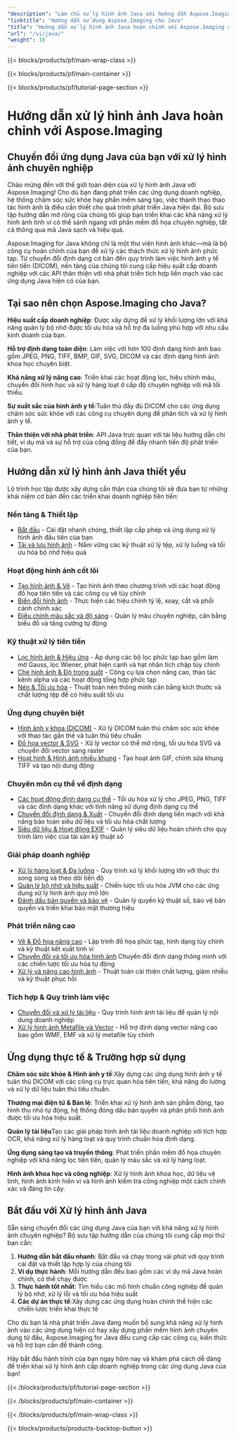 ```yaml
---
"description": "Làm chủ xử lý hình ảnh Java với hướng dẫn Aspose.Imaging. Tìm hiểu về chuyển đổi hình ảnh, cải tiến, xử lý DICOM, hoạt động hàng loạt và các kỹ thuật lọc nâng cao với hướng dẫn từng bước toàn diện."
"linktitle": "Hướng dẫn sử dụng Aspose.Imaging cho Java"
"title": "Hướng dẫn xử lý hình ảnh Java hoàn chỉnh với Aspose.Imaging cho Java"
"url": "/vi/java/"
"weight": 10
---
```


{{< blocks/products/pf/main-wrap-class >}}

{{< blocks/products/pf/main-container >}}

{{< blocks/products/pf/tutorial-page-section >}}

# Hướng dẫn xử lý hình ảnh Java hoàn chỉnh với Aspose.Imaging

## Chuyển đổi ứng dụng Java của bạn với xử lý hình ảnh chuyên nghiệp

Chào mừng đến với thế giới toàn diện của xử lý hình ảnh Java với Aspose.Imaging! Cho dù bạn đang phát triển các ứng dụng doanh nghiệp, hệ thống chăm sóc sức khỏe hay phần mềm sáng tạo, việc thành thạo thao tác hình ảnh là điều cần thiết cho quá trình phát triển Java hiện đại. Bộ sưu tập hướng dẫn mở rộng của chúng tôi giúp bạn triển khai các khả năng xử lý hình ảnh tinh vi có thể sánh ngang với phần mềm đồ họa chuyên nghiệp, tất cả thông qua mã Java sạch và hiệu quả.

Aspose.Imaging for Java không chỉ là một thư viện hình ảnh khác—mà là bộ công cụ hoàn chỉnh của bạn để xử lý các thách thức xử lý hình ảnh phức tạp. Từ chuyển đổi định dạng cơ bản đến quy trình làm việc hình ảnh y tế tiên tiến (DICOM), nền tảng của chúng tôi cung cấp hiệu suất cấp doanh nghiệp với các API thân thiện với nhà phát triển tích hợp liền mạch vào các ứng dụng Java hiện có của bạn.

## Tại sao nên chọn Aspose.Imaging cho Java?

**Hiệu suất cấp doanh nghiệp**: Được xây dựng để xử lý khối lượng lớn với khả năng quản lý bộ nhớ được tối ưu hóa và hỗ trợ đa luồng phù hợp với nhu cầu kinh doanh của bạn.

**Hỗ trợ định dạng toàn diện**: Làm việc với hơn 100 định dạng hình ảnh bao gồm JPEG, PNG, TIFF, BMP, GIF, SVG, DICOM và các định dạng hình ảnh khoa học chuyên biệt.

**Khả năng xử lý nâng cao**: Triển khai các hoạt động lọc, hiệu chỉnh màu, chuyển đổi hình học và xử lý hàng loạt ở cấp độ chuyên nghiệp với mã tối thiểu.

**Sự xuất sắc của hình ảnh y tế**:Tuân thủ đầy đủ DICOM cho các ứng dụng chăm sóc sức khỏe với các công cụ chuyên dụng để phân tích và xử lý hình ảnh y tế.

**Thân thiện với nhà phát triển**: API Java trực quan với tài liệu hướng dẫn chi tiết, ví dụ mã và sự hỗ trợ của cộng đồng để đẩy nhanh tiến độ phát triển của bạn.

## Hướng dẫn xử lý hình ảnh Java thiết yếu

Lộ trình học tập được xây dựng cẩn thận của chúng tôi sẽ đưa bạn từ những khái niệm cơ bản đến các triển khai doanh nghiệp tiên tiến:

### Nền tảng & Thiết lập
- [Bắt đầu](./getting-started/) - Cài đặt nhanh chóng, thiết lập cấp phép và ứng dụng xử lý hình ảnh đầu tiên của bạn
- [Tải và lưu hình ảnh](./image-loading-saving/) - Nắm vững các kỹ thuật xử lý tệp, xử lý luồng và tối ưu hóa bộ nhớ hiệu quả

### Hoạt động hình ảnh cốt lõi
- [Tạo hình ảnh & Vẽ](./image-creation-drawing/) - Tạo hình ảnh theo chương trình với các hoạt động đồ họa tiên tiến và các công cụ vẽ tùy chỉnh
- [Biến đổi hình ảnh](./image-transformations/) - Thực hiện các hiệu chỉnh tỷ lệ, xoay, cắt và phối cảnh chính xác
- [Điều chỉnh màu sắc và độ sáng](./color-brightness-adjustments/) - Quản lý màu chuyên nghiệp, cân bằng biểu đồ và tăng cường tự động

### Kỹ thuật xử lý tiên tiến
- [Lọc hình ảnh & Hiệu ứng](./image-filtering-effects/) - Áp dụng các bộ lọc phức tạp bao gồm làm mờ Gauss, lọc Wiener, phát hiện cạnh và hạt nhân tích chập tùy chỉnh
- [Che hình ảnh & Độ trong suốt](./image-masking-transparency/) - Công cụ lựa chọn nâng cao, thao tác kênh alpha và các hoạt động tổng hợp phức tạp
- [Nén & Tối ưu hóa](./compression-optimization/) - Thuật toán nén thông minh cân bằng kích thước và chất lượng tệp để có hiệu suất tối ưu

### Ứng dụng chuyên biệt
- [Hình ảnh y khoa (DICOM)](./medical-imaging-dicom/) - Xử lý DICOM tuân thủ chăm sóc sức khỏe với thao tác gắn thẻ và tuân thủ tiêu chuẩn
- [Đồ họa vector & SVG](./vector-graphics-svg/) - Xử lý vector có thể mở rộng, tối ưu hóa SVG và chuyển đổi vector sang raster
- [Hoạt hình & Hình ảnh nhiều khung](./animation-multi-frame-images/) - Tạo hoạt ảnh GIF, chỉnh sửa khung TIFF và tạo nội dung động

### Chuyên môn cụ thể về định dạng
- [Các hoạt động định dạng cụ thể](./format-specific-operations/) - Tối ưu hóa xử lý cho JPEG, PNG, TIFF và các định dạng khác với tính năng sử dụng định dạng cụ thể
- [Chuyển đổi định dạng & Xuất](./format-conversion-export/) - Chuyển đổi định dạng liền mạch với khả năng bảo toàn siêu dữ liệu và tối ưu hóa chất lượng
- [Siêu dữ liệu & Hoạt động EXIF](./metadata-exif-operations/) - Quản lý siêu dữ liệu hoàn chỉnh cho quy trình làm việc của tài sản kỹ thuật số

### Giải pháp doanh nghiệp
- [Xử lý hàng loạt & Đa luồng](./batch-processing-multi-threading/) - Quy trình xử lý khối lượng lớn với thực thi song song và theo dõi tiến độ
- [Quản lý bộ nhớ và hiệu suất](./memory-management-performance/) - Chiến lược tối ưu hóa JVM cho các ứng dụng xử lý hình ảnh quy mô lớn
- [Đánh dấu bản quyền và bảo vệ](./watermarking-protection/) - Quản lý quyền kỹ thuật số, bảo vệ bản quyền và triển khai bảo mật thương hiệu

### Phát triển nâng cao
- [Vẽ & Đồ họa nâng cao](./advanced-drawing-graphics/) - Lập trình đồ họa phức tạp, hình dạng tùy chỉnh và kỹ thuật kết xuất tinh vi
- [Chuyển đổi và tối ưu hóa hình ảnh](./image-conversion-and-optimization/) Chuyển đổi định dạng thông minh với các chiến lược tối ưu hóa tự động
- [Xử lý và nâng cao hình ảnh](./image-processing-and-enhancement/) - Thuật toán cải thiện chất lượng, giảm nhiễu và kỹ thuật phục hồi

### Tích hợp & Quy trình làm việc
- [Chuyển đổi và xử lý tài liệu](./document-conversion-and-processing/) - Quy trình hình ảnh tài liệu để quản lý nội dung doanh nghiệp
- [Xử lý hình ảnh Metafile và Vector](./metafile-and-vector-image-handling/) - Hỗ trợ định dạng vector nâng cao bao gồm WMF, EMF và xử lý metafile tùy chỉnh

## Ứng dụng thực tế & Trường hợp sử dụng

**Chăm sóc sức khỏe & Hình ảnh y tế**:Xây dựng các ứng dụng hình ảnh y tế tuân thủ DICOM với các công cụ trực quan hóa tiên tiến, khả năng đo lường và xử lý dữ liệu tuân thủ tiêu chuẩn.

**Thương mại điện tử & Bán lẻ**: Triển khai xử lý hình ảnh sản phẩm động, tạo hình thu nhỏ tự động, hệ thống đóng dấu bản quyền và phân phối hình ảnh được tối ưu hóa hiệu suất.

**Quản lý tài liệu**Tạo các giải pháp hình ảnh tài liệu doanh nghiệp với tích hợp OCR, khả năng xử lý hàng loạt và quy trình chuẩn hóa định dạng.

**Ứng dụng sáng tạo và truyền thông**: Phát triển phần mềm đồ họa chuyên nghiệp với khả năng lọc tiên tiến, quản lý màu sắc và xử lý hàng loạt.

**Hình ảnh khoa học và công nghiệp**: Xử lý hình ảnh khoa học, dữ liệu vệ tinh, hình ảnh kính hiển vi và hình ảnh kiểm tra công nghiệp một cách chính xác và đáng tin cậy.

## Bắt đầu với Xử lý hình ảnh Java

Sẵn sàng chuyển đổi các ứng dụng Java của bạn với khả năng xử lý hình ảnh chuyên nghiệp? Bộ sưu tập hướng dẫn của chúng tôi cung cấp mọi thứ bạn cần:

1. **Hướng dẫn bắt đầu nhanh**: Bắt đầu và chạy trong vài phút với quy trình cài đặt và thiết lập hợp lý của chúng tôi
2. **Ví dụ thực hành**: Mỗi hướng dẫn đều bao gồm các ví dụ mã Java hoàn chỉnh, có thể chạy được
3. **Thực hành tốt nhất**: Tìm hiểu các mô hình chuẩn công nghiệp để quản lý bộ nhớ, xử lý lỗi và tối ưu hóa hiệu suất
4. **Các dự án thực tế**:Xây dựng các ứng dụng hoàn chỉnh thể hiện các chiến lược triển khai thực tế

Cho dù bạn là nhà phát triển Java đang muốn bổ sung khả năng xử lý hình ảnh vào các ứng dụng hiện có hay xây dựng phần mềm hình ảnh chuyên dụng từ đầu, Aspose.Imaging for Java đều cung cấp các công cụ, kiến thức và hỗ trợ bạn cần để thành công.

Hãy bắt đầu hành trình của bạn ngay hôm nay và khám phá cách dễ dàng để triển khai xử lý hình ảnh cấp doanh nghiệp trong các ứng dụng Java của bạn!

{{< /blocks/products/pf/tutorial-page-section >}}

{{< /blocks/products/pf/main-container >}}

{{< /blocks/products/pf/main-wrap-class >}}

{{< blocks/products/products-backtop-button >}}